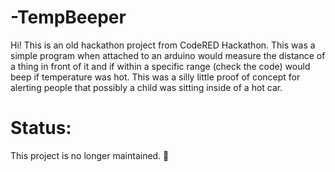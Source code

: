 # -TempBeeper

Hi! This is an old hackathon project from CodeRED Hackathon. This was a simple program when attached to an arduino would measure the distance of a thing in front of it and if within a specific range (check the code) would beep if temperature was hot. This was a silly little proof of concept for alerting people that possibly a child was sitting inside of a hot car.

# Status:

This project is no longer maintained. 🤠
